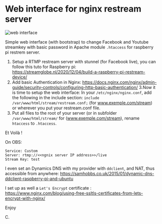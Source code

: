 # Web interface for nginx restream server

![web interface](https://user-images.githubusercontent.com/21193662/143195337-156db35c-4133-4fd4-bd4b-626858eb07ea.png "Web Interface")

Simple web interface (with bootstrap) to change Facebook and Youtube streamkey with basic password in Apache module ```.htaccess``` for raspberry pi restrem server.

1. Setup a RTMP restream server with stunnel (for Facebook live), you can follow this tuto for Raspberry pi: https://streamglobe.nl/2020/12/04/build-a-raspberry-pi-restream-device/
2. Add basic Authentication in Nginx: https://docs.nginx.com/nginx/admin-guide/security-controls/configuring-http-basic-authentication/
3.Now it is time to setup the web interface: In your ```/etc/nginx/nginx.conf```, add the following in the include section: ```include /var/www/html/stream/restream.conf;``` (for www.exemple.com/stream) or wherever you put your restream.conf file.
4. Put all files to the root of your server (or in subfolder ```/var/www/html/stream/``` for (www.exemple.com/stream), rename ```htaccess``` to ```.htaccess```. 

Et Voilà !

On OBS:
```
Service: Custom
Server: rtmp://<<ngnix server IP address>>/live
Stream Key: test
```
I even set an Dynamics DNS with my provider with `ddclient`, and NAT, thus accessible from anywhere: https://samhobbs.co.uk/2015/01/dynamic-dns-ddclient-raspberry-pi-and-ubuntu

I set up as well a `Let's Encrypt` certificate : https://www.nginx.com/blog/using-free-ssltls-certificates-from-lets-encrypt-with-nginx/

Enjoy

C.
